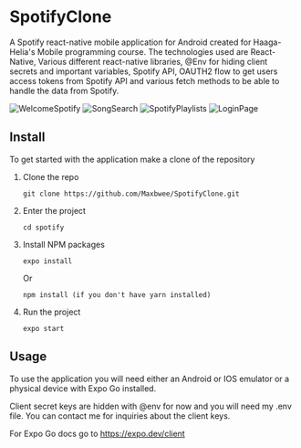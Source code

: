 # SpotifyClone
A Spotify react-native mobile application for Android created for Haaga-Helia's Mobile programming course. The technologies used are React-Native, Various different react-native libraries, @Env for hiding client secrets and important variables, Spotify API, OAUTH2 flow to get users access tokens from Spotify API and various fetch methods to be able to handle the data from Spotify. 

![WelcomeSpotify](https://user-images.githubusercontent.com/89595592/166722275-41c8a4e6-bd73-4385-a8bf-3e8c9d865e83.jpg) ![SongSearch](https://user-images.githubusercontent.com/89595592/166722369-b369bfcc-23e8-4f35-9b67-7fd719deae95.jpg) ![SpotifyPlaylists](https://user-images.githubusercontent.com/89595592/166721815-dfb79d9b-8a12-44d0-9de9-acd2cf6331da.jpg) ![LoginPage](https://user-images.githubusercontent.com/89595592/166722446-0253b2df-b802-4c6d-9da5-abee1ef12d8a.jpg)


## Install 

To get started with the application make a clone of the repository 

1. Clone the repo
 
    `git clone https://github.com/Maxbwee/SpotifyClone.git`
    

2. Enter the project
 
     `cd spotify  `

3. Install NPM packages

     `expo install `
      
      Or

     ` npm install (if you don't have yarn installed) `
     
     
4. Run the project

      `expo start  `
      
## Usage

To use the application you will need either an Android or IOS emulator or a physical device with Expo Go installed.

Client secret keys are hidden with @env for now and you will need my .env file. You can contact me for inquiries about the client keys.

For Expo Go docs go to https://expo.dev/client
